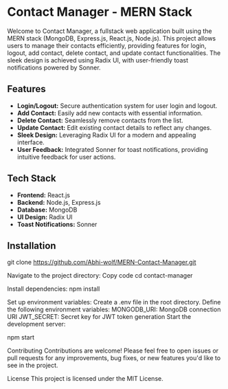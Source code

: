 # Contact Manager - MERN Stack

Welcome to Contact Manager, a fullstack web application built using the MERN stack (MongoDB, Express.js, React.js, Node.js). This project allows users to manage their contacts efficiently, providing features for login, logout, add contact, delete contact, and update contact functionalities. The sleek design is achieved using Radix UI, with user-friendly toast notifications powered by Sonner.

## Features

- **Login/Logout:** Secure authentication system for user login and logout.
- **Add Contact:** Easily add new contacts with essential information.
- **Delete Contact:** Seamlessly remove contacts from the list.
- **Update Contact:** Edit existing contact details to reflect any changes.
- **Sleek Design:** Leveraging Radix UI for a modern and appealing interface.
- **User Feedback:** Integrated Sonner for toast notifications, providing intuitive feedback for user actions.

## Tech Stack

- **Frontend:** React.js
- **Backend:** Node.js, Express.js
- **Database:** MongoDB
- **UI Design:** Radix UI
- **Toast Notifications:** Sonner

## Installation
git clone https://github.com/Abhi-wolf/MERN-Contact-Manager.git

Navigate to the project directory:
Copy code
cd contact-manager

Install dependencies:
npm install

Set up environment variables:
Create a .env file in the root directory.
Define the following environment variables:
MONGODB_URI: MongoDB connection URI
JWT_SECRET: Secret key for JWT token generation
Start the development server:

npm start

Contributing
Contributions are welcome! Please feel free to open issues or pull requests for any improvements, bug fixes, or new features you'd like to see in the project.

License
This project is licensed under the MIT License.
